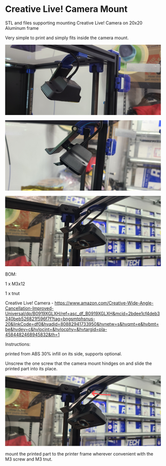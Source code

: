# Creative Live! Camera Mount
STL and files supporting mounting Creative Live! Camera on 20x20 Aluminum frame

Very simple to print and simply fits inside the camera mount.

![1](Images/20231224_211017.jpg)

![2](Images/20231224_211026.jpg)

![3](Images/20231224_211032.jpg)

BOM:

1 x M3x12

1 x tnut 

Creative Live! Camera - https://www.amazon.com/Creative-Wide-Angle-Cancellation-Improved-Universal/dp/B0919XGLXH/ref=asc_df_B0919XGLXH&mcid=2bdee1cf4deb3340beb526821f596f7f?tag=bngsmtphsnus-20&linkCode=df0&hvadid=80882941733950&hvnetw=s&hvqmt=e&hvbmt=be&hvdev=c&hvlocint=&hvlocphy=&hvtargid=pla-4584482468945832&th=1


Instructions:

printed from ABS 30% infill on its side, supports optional.

Unscrew the one screw that the camera mount hindges on and slide the printed part into its place. 

![img](Images/20231224_211032~2.jpg)

mount the printed part to the printer frame wherever convenient with the M3 screw and M3 tnut.
